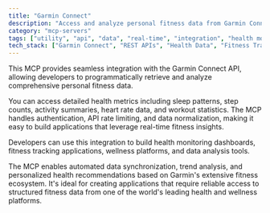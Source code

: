 ```yaml
---
title: "Garmin Connect"
description: "Access and analyze personal fitness data from Garmin Connect API, tracking health metrics like sleep, steps, and heart rate."
category: "mcp-servers"
tags: ["utility", "api", "data", "real-time", "integration", "health monitoring", "fitness applications", "wellness platforms"]
tech_stack: ["Garmin Connect", "REST APIs", "Health Data", "Fitness Tracking", "Wearable Technology", "data synchronization", "trend analysis"]
---
```


This MCP provides seamless integration with the Garmin Connect API, allowing developers to programmatically retrieve and analyze comprehensive personal fitness data. 

You can access detailed health metrics including sleep patterns, step counts, activity summaries, heart rate data, and workout statistics. The MCP handles authentication, API rate limiting, and data normalization, making it easy to build applications that leverage real-time fitness insights.

Developers can use this integration to build health monitoring dashboards, fitness tracking applications, wellness platforms, and data analysis tools. 

The MCP enables automated data synchronization, trend analysis, and personalized health recommendations based on Garmin's extensive fitness ecosystem. It's ideal for creating applications that require reliable access to structured fitness data from one of the world's leading health and wellness platforms.